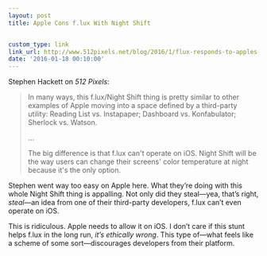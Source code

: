 ```yaml
---
layout: post
title: Apple Cons f.lux With Night Shift


custom_type: link
link_url: http://www.512pixels.net/blog/2016/1/flux-responds-to-apples-night-shift
date: '2016-01-18 00:10:00'
---
```

Stephen Hackett on *512 Pixels*:

> In many ways, this f.lux/Night Shift thing is pretty similar to other examples of Apple moving into a space defined by a third-party utility: Reading List vs. Instapaper; Dashboard vs. Konfabulator; Sherlock vs. Watson.
>
> …
>
> The big difference is that f.lux can't operate on iOS. Night Shift will be the way users can change their screens' color temperature at night because it's the only option.

Stephen went way too easy on Apple here. What they’re doing with this whole Night Shift thing is appalling. Not only did they steal—yea, that’s right, *steal*—an idea from one of their third-party developers, f.lux can’t even operate on iOS.

This is ridiculous. Apple needs to allow it on iOS. I don’t care if this stunt helps f.lux in the long run, *it’s ethically wrong*. This type of—what feels like a scheme of some sort—discourages developers from their platform.
